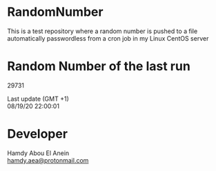 # RandomNumber    
This is a test repository where a random number is pushed to a file automatically passwordless from a cron job in my Linux CentOS server    
# Random Number of the last run   
29731
      
Last update (GMT +1)    
08/19/20 22:00:01
# Developer    
Hamdy Abou El Anein   
hamdy.aea@protonmail.com
